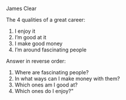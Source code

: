 James Clear

The 4 qualities of a great career:

1) I enjoy it
2) I’m good at it
3) I make good money
4) I’m around fascinating people

Answer in reverse order:

1) Where are fascinating people?
2) In what ways can I make money with them?
3) Which ones am I good at?
4) Which ones do I enjoy?"

